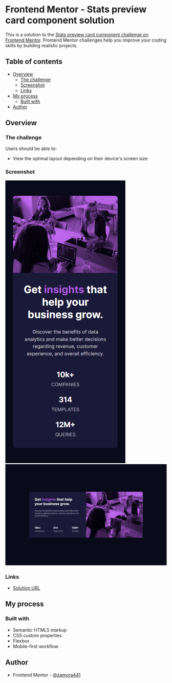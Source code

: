 # Frontend Mentor - Stats preview card component solution

This is a solution to the
[Stats preview card component challenge on Frontend Mentor](https://www.frontendmentor.io/challenges/stats-preview-card-component-8JqbgoU62).
Frontend Mentor challenges help you improve your coding skills by building
realistic projects.

## Table of contents

-   [Overview](#overview)
    -   [The challenge](#the-challenge)
    -   [Screenshot](#screenshot)
    -   [Links](#links)
-   [My process](#my-process)
    -   [Built with](#built-with)
-   [Author](#author)

## Overview

### The challenge

Users should be able to:

-   View the optimal layout depending on their device's screen size

### Screenshot

![](./screenshots/Stats-preview-card-mobile.png)
![](./screenshots/Stats-preview-card-desktop.png)

### Links

-   [Solution URL](https://tiny-longma-0d4b69.netlify.app/)

## My process

### Built with

-   Semantic HTML5 markup
-   CSS custom properties
-   Flexbox
-   Mobile-first workflow

## Author

-   Frontend Mentor -
    [@zamora441](https://www.frontendmentor.io/profile/zamora441)
